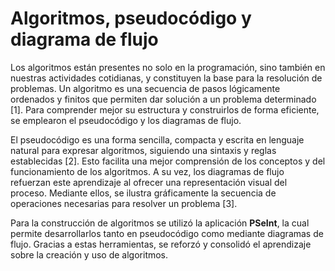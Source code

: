 # Algoritmos, pseudocódigo y diagrama de flujo 
Los algoritmos están presentes no solo en la programación, sino también en nuestras actividades cotidianas, 
y constituyen la base para la resolución de problemas. Un algoritmo es una secuencia de pasos lógicamente ordenados 
y finitos que permiten dar solución a un problema determinado [1]. Para comprender mejor su estructura y construirlos 
de forma eficiente, se emplearon el pseudocódigo y los diagramas de flujo. <br>

El pseudocódigo es una forma sencilla, compacta y escrita en lenguaje natural para expresar algoritmos, siguiendo una
sintaxis y reglas establecidas [2]. Esto facilita una mejor comprensión de los conceptos y del funcionamiento de los 
algoritmos. A su vez, los diagramas de flujo refuerzan este aprendizaje al ofrecer una representación visual del proceso.
Mediante ellos, se ilustra gráficamente la secuencia de operaciones necesarias para resolver un problema [3]. <br>

Para la construcción de algoritmos se utilizó la aplicación **PSeInt**, la cual permite desarrollarlos tanto en pseudocódigo
como mediante diagramas de flujo. Gracias a estas herramientas, se reforzó y consolidó el aprendizaje sobre la creación
y uso de algoritmos. <br>

